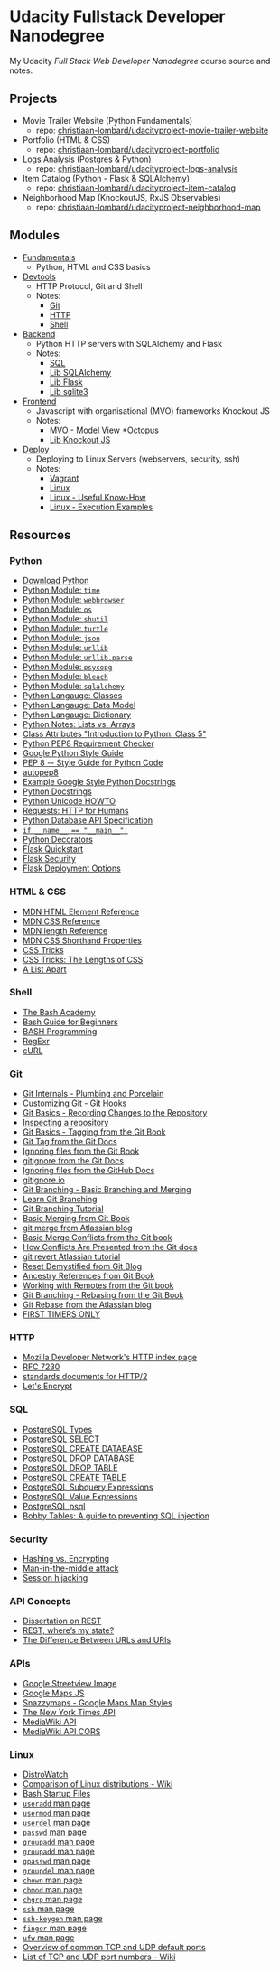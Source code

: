 # Udacity Fullstack Developer Nanodegree

My Udacity *Full Stack Web Developer Nanodegree* course source and notes.

## Projects

 - Movie Trailer Website (Python Fundamentals)
   - repo: [christiaan-lombard/udacityproject-movie-trailer-website](https://github.com/christiaan-lombard/udacityproject-movie-trailer-website)
 - Portfolio (HTML & CSS)
   - repo: [christiaan-lombard/udacityproject-portfolio](https://github.com/christiaan-lombard/udacityproject-portfolio)
 - Logs Analysis (Postgres & Python)
   - repo: [christiaan-lombard/udacityproject-logs-analysis](https://github.com/christiaan-lombard/udacityproject-logs-analysis)
 - Item Catalog (Python - Flask & SQLAlchemy)
   - repo: [christiaan-lombard/udacityproject-item-catalog](https://github.com/christiaan-lombard/udacityproject-item-catalog)
 - Neighborhood Map (KnockoutJS, RxJS Observables)
   - repo: [christiaan-lombard/udacityproject-neighborhood-map](https://github.com/christiaan-lombard/udacityproject-neighborhood-map)

## Modules

 - [Fundamentals](fundamentals)
   - Python, HTML and CSS basics
 - [Devtools](devtools)
   - HTTP Protocol, Git and Shell
   - Notes:
     - [Git](devtools/git.md)
     - [HTTP](devtools/http.md)
     - [Shell](devtools/shell.md)
 - [Backend](backend)
   - Python HTTP servers with SQLAlchemy and Flask
   - Notes:
     - [SQL](backend/sql.md)
     - [Lib SQLAlchemy](backend/sqlalchemy.md)
     - [Lib Flask](backend/flask.md)
     - [Lib sqlite3](backend/sqlite3.md)
 - [Frontend](frontend)
   - Javascript with organisational (MVO) frameworks Knockout JS
   - Notes:
     - [MVO - Model View *Octopus](frontend/mvo.md)
     - [Lib Knockout JS](frontend/knockout.md)
 - [Deploy](webservers)
   - Deploying to Linux Servers (webservers, security, ssh)
   - Notes:
     - [Vagrant](deploy/vagrant.md)
     - [Linux](deploy/linux.md)
     - [Linux - Useful Know-How](deploy/linux.md)
     - [Linux - Execution Examples](deploy/execution-examples.md)


## Resources

### Python

 - [Download Python](https://www.python.org/downloads/)
 - [Python Module: `time`](https://docs.python.org/2/library/time.html)
 - [Python Module: `webbrowser`](https://docs.python.org/2/library/webbrowser.html)
 - [Python Module: `os`](https://docs.python.org/2/library/os.html)
 - [Python Module: `shutil`](https://docs.python.org/2/library/shutil.html)
 - [Python Module: `turtle`](https://docs.python.org/2/library/turtle.html)
 - [Python Module: `json`](https://docs.python.org/2/library/json.html)
 - [Python Module: `urllib`](https://docs.python.org/2/library/urllib.html)
 - [Python Module: `urllib.parse`](https://docs.python.org/3/library/urllib.parse.html)
 - [Python Module: `psycopg`](http://initd.org/psycopg/docs/)
 - [Python Module: `bleach`](http://bleach.readthedocs.io/en/latest/)
 - [Python Module: `sqlalchemy`](http://www.sqlalchemy.org/)
 - [Python Langauge: Classes](https://docs.python.org/2.7/tutorial/classes.html)
 - [Python Langauge: Data Model](https://docs.python.org/2/reference/datamodel.html)
 - [Python Langauge: Dictionary](https://www.tutorialspoint.com/python/python_dictionary.htm)
 - [Python Notes: Lists vs. Arrays](https://www.wired.com/2011/08/python-notes-lists-vs-arrays/)
 - [Class Attributes "Introduction to Python: Class 5"](http://www2.lib.uchicago.edu/keith/courses/python/class/5/)
 - [Python PEP8 Requirement Checker](http://pep8online.com/)
 - [Google Python Style Guide](https://google.github.io/styleguide/pyguide.html)
 - [PEP 8 -- Style Guide for Python Code](https://www.python.org/dev/peps/pep-0008/)
 - [autopep8](https://pypi.python.org/pypi/autopep8/)
 - [Example Google Style Python Docstrings](http://sphinxcontrib-napoleon.readthedocs.io/en/latest/example_google.html)
 - [Python Docstrings](http://epydoc.sourceforge.net/docstrings.html)
 - [Python Unicode HOWTO](https://docs.python.org/3.6/howto/unicode.html)
 - [Requests: HTTP for Humans](http://docs.python-requests.org/en/master/)
 - [Python Database API Specification](https://www.python.org/dev/peps/pep-0249/)
 - [`if __name__ == "__main__":`](http://ibiblio.org/g2swap/byteofpython/read/module-name.html)
 - [Python Decorators](http://simeonfranklin.com/blog/2012/jul/1/python-decorators-in-12-steps/)
 - [Flask Quickstart](http://flask.pocoo.org/docs/0.10/quickstart/)
 - [Flask Security](https://pythonhosted.org/Flask-Security/)
 - [Flask Deployment Options](http://flask.pocoo.org/docs/0.10/deploying/)

### HTML & CSS

 - [MDN HTML Element Reference](https://developer.mozilla.org/en-US/docs/Web/HTML/Element)
 - [MDN CSS Reference](https://developer.mozilla.org/en-US/docs/Web/CSS/Reference)
 - [MDN length Reference](https://developer.mozilla.org/en-US/docs/Web/CSS/length)
 - [MDN CSS Shorthand Properties](https://developer.mozilla.org/en-US/docs/Web/CSS/Shorthand_properties)
 - [CSS Tricks](https://css-tricks.com/almanac/)
 - [CSS Tricks: The Lengths of CSS](https://css-tricks.com/the-lengths-of-css/)
 - [A List Apart](http://alistapart.com/)


### Shell

 - [The Bash Academy](http://www.bash.academy/)
 - [Bash Guide for Beginners](http://www.tldp.org/LDP/Bash-Beginners-Guide/html/)
 - [BASH Programming](http://tldp.org/HOWTO/Bash-Prog-Intro-HOWTO.html)
 - [RegExr](https://regexr.com/)
 - [cURL](http://curl.haxx.se/docs/manpage.html)

 ### Git

 - [Git Internals - Plumbing and Porcelain](https://git-scm.com/book/en/v2/Git-Internals-Plumbing-and-Porcelain)
 - [Customizing Git - Git Hooks](https://git-scm.com/book/en/v2/Customizing-Git-Git-Hooks)
 - [Git Basics - Recording Changes to the Repository](https://git-scm.com/book/en/v2/Git-Basics-Recording-Changes-to-the-Repository)
 - [Inspecting a repository](https://www.atlassian.com/git/tutorials/inspecting-a-repository)
 - [Git Basics - Tagging from the Git Book](https://git-scm.com/book/en/v2/Git-Basics-Tagging)
 - [Git Tag from the Git Docs](https://git-scm.com/docs/git-tag)
 - [Ignoring files from the Git Book](https://git-scm.com/book/en/v2/Git-Basics-Recording-Changes-to-the-Repository#Ignoring-Files)
 - [gitignore from the Git Docs](https://git-scm.com/docs/gitignore#_pattern_format)
 - [Ignoring files from the GitHub Docs](https://help.github.com/articles/ignoring-files/)
 - [gitignore.io](https://www.gitignore.io/)
 - [Git Branching - Basic Branching and Merging](https://git-scm.com/book/en/v2/Git-Branching-Basic-Branching-and-Merging)
 - [Learn Git Branching](http://learngitbranching.js.org/)
 - [Git Branching Tutorial](https://www.atlassian.com/git/tutorials/using-branches)
 - [Basic Merging from Git Book](https://git-scm.com/book/en/v2/Git-Branching-Basic-Branching-and-Merging#Basic-Merging)
 - [git merge from Atlassian blog](https://www.atlassian.com/git/tutorials/git-merge)
 - [Basic Merge Conflicts from the Git book](https://git-scm.com/book/en/v2/Git-Branching-Basic-Branching-and-Merging#Basic-Merge-Conflicts)
 - [How Conflicts Are Presented from the Git docs](https://git-scm.com/docs/git-merge#_how_conflicts_are_presented)
 - [git revert Atlassian tutorial](https://www.atlassian.com/git/tutorials/undoing-changes)
 - [Reset Demystified from Git Blog](https://git-scm.com/book/en/v2/Git-Tools-Reset-Demystified)
 - [Ancestry References from Git Book](https://git-scm.com/book/en/v2/Git-Tools-Revision-Selection#Ancestry-References)
 - [Working with Remotes from the Git book](https://git-scm.com/book/en/v2/Git-Basics-Working-with-Remotes#_showing_your_remotes)
 - [Git Branching - Rebasing from the Git Book](https://git-scm.com/book/en/v2/Git-Branching-Rebasing)
 - [Git Rebase from the Atlassian blog](https://www.atlassian.com/git/tutorials/rewriting-history#git-rebase)
 - [FIRST TIMERS ONLY](http://www.firsttimersonly.com/)

### HTTP

 - [Mozilla Developer Network's HTTP index page](https://developer.mozilla.org/en-US/docs/Web/HTTP)
 - [RFC 7230](https://tools.ietf.org/html/rfc7230)
 - [standards documents for HTTP/2](https://http2.github.io/)
 - [Let's Encrypt](https://letsencrypt.org/)


 ### SQL

  - [PostgreSQL Types](https://www.postgresql.org/docs/9.4/static/datatype.html)
  - [PostgreSQL SELECT](https://www.postgresql.org/docs/9.4/static/sql-select.html)
  - [PostgreSQL CREATE DATABASE](https://www.postgresql.org/docs/9.4/static/sql-createdatabase.html)
  - [PostgreSQL DROP DATABASE](https://www.postgresql.org/docs/9.4/static/sql-dropdatabase.html)
  - [PostgreSQL DROP TABLE](https://www.postgresql.org/docs/9.4/static/sql-droptable.html)
  - [PostgreSQL CREATE TABLE](https://www.postgresql.org/docs/9.4/static/sql-createtable.html)
  - [PostgreSQL Subquery Expressions](https://www.postgresql.org/docs/9.4/static/functions-subquery.html)
  - [PostgreSQL Value Expressions](https://www.postgresql.org/docs/9.4/static/sql-expressions.html)
  - [PostgreSQL psql](www.postgresql.org/docs/9.4/static/app-psql.html)
  - [Bobby Tables: A guide to preventing SQL injection](http://bobby-tables.com/)


### Security

 - [Hashing vs. Encrypting](https://www.darkreading.com/safely-storing-user-passwords-hashing-vs-encrypting/a/d-id/1269374)
 - [Man-in-the-middle attack](https://en.wikipedia.org/wiki/Man-in-the-middle_attack)
 - [Session hijacking](https://en.wikipedia.org/wiki/Session_hijacking)

### API Concepts

 - [Dissertation on REST](https://www.ics.uci.edu/~fielding/pubs/dissertation/rest_arch_style.htm)
 - [REST, where’s my state?](https://ruben.verborgh.org/blog/2012/08/24/rest-wheres-my-state/)
 - [The Difference Between URLs and URIs](https://danielmiessler.com/study/url-uri/)

### APIs

 - [Google Streetview Image](https://developers.google.com/maps/documentation/streetview/)
 - [Google Maps JS](https://developers.google.com/maps/documentation/javascript/reference)
 - [Snazzymaps - Google Maps Map Styles](https://snazzymaps.com/)
 - [The New York Times API](https://developer.nytimes.com/)
 - [MediaWiki API](https://www.mediawiki.org/wiki/API:Web_APIs_hub)
 - [MediaWiki API CORS](https://www.mediawiki.org/wiki/API:Cross-site_requests)

 ### Linux

  - [DistroWatch](https://distrowatch.com/)
  - [Comparison of Linux distributions - Wiki](https://en.wikipedia.org/wiki/Comparison_of_Linux_distributions)
  - [Bash Startup Files](https://www.gnu.org/software/bash/manual/html_node/Bash-Startup-Files.html)
  - [`useradd` man page](https://linux.die.net/man/8/useradd)
  - [`usermod` man page](https://linux.die.net/man/8/usermod)
  - [`userdel` man page](https://www.systutorials.com/docs/linux/man/8-userdel/)
  - [`passwd` man page](http://man7.org/linux/man-pages/man1/passwd.1.html)
  - [`groupadd` man page](https://linux.die.net/man/8/groupadd)
  - [`groupadd` man page](https://linux.die.net/man/8/groupadd)
  - [`gpasswd` man page](https://linux.die.net/man/1/gpasswd)
  - [`groupdel` man page](https://www.systutorials.com/docs/linux/man/8-groupdel/)
  - [`chown` man page](https://linux.die.net/man/1/chown)
  - [`chmod` man page](https://linux.die.net/man/1/chmod)
  - [`chgrp` man page](https://linux.die.net/man/1/chgrp)
  - [`ssh` man page](https://linux.die.net/man/1/ssh)
  - [`ssh-keygen` man page](https://linux.die.net/man/1/ssh-keygen)
  - [`finger` man page](https://linux.die.net/man/1/finger)
  - [`ufw` man page](http://manpages.ubuntu.com/manpages/xenial/man8/ufw.8.html)
  - [Overview of common TCP and UDP default ports](https://www.examcollection.com/certification-training/network-plus-overview-of-common-tcp-and-udp-default-ports.html)
  - [List of TCP and UDP port numbers - Wiki](https://en.wikipedia.org/wiki/List_of_TCP_and_UDP_port_numbers)